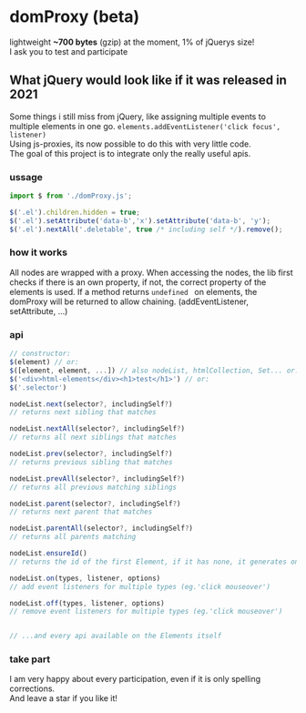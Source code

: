 # domProxy (beta)

lightweight **~700 bytes** (gzip) at the moment, 1% of jQuerys size!  
I ask you to test and participate  

## What jQuery would look like if it was released in 2021
Some things i still miss from jQuery, like assigning multiple events to multiple elements in one go.
`elements.addEventListener('click focus', listener)`  
Using js-proxies, its now possible to do this with very little code.  
The goal of this project is to integrate only the really useful apis.  

### ussage

```js
import $ from './domProxy.js';

$('.el').children.hidden = true;
$('.el').setAttribute('data-b','x').setAttribute('data-b', 'y');
$('.el').nextAll('.deletable', true /* including self */).remove();
```

### how it works

All nodes are wrapped with a proxy.
When accessing the nodes, the lib first checks if there is an own property, if not, the correct property of the elements is used.
If a method returns `undefined ` on elements, the domProxy will be returned to allow chaining. (addEventListener, setAttribute, ...)


### api

```js
// constructor:
$(element) // or:
$([element, element, ...]) // also nodeList, htmlCollection, Set... or:
$('<div>html-elements</div><h1>test</h1>') // or:
$('.selector')

nodeList.next(selector?, includingSelf?) 
// returns next sibling that matches

nodeList.nextAll(selector?, includingSelf?)
// returns all next siblings that matches

nodeList.prev(selector?, includingSelf?) 
// returns previous sibling that matches

nodeList.prevAll(selector?, includingSelf?) 
// returns all previous matching siblings

nodeList.parent(selector?, includingSelf?) 
// returns next parent that matches

nodeList.parentAll(selector?, includingSelf?)
// returns all parents matching

nodeList.ensureId()
// returns the id of the first Element, if it has none, it generates one

nodeList.on(types, listener, options)
// add event listeners for multiple types (eg.'click mouseover')

nodeList.off(types, listener, options)
// remove event listeners for multiple types (eg.'click mouseover')


// ...and every api available on the Elements itself

```

### take part
I am very happy about every participation, even if it is only spelling corrections.  
And leave a star if you like it!

